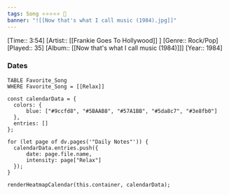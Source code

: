 ```yaml
---
tags: Song ⭐⭐⭐⭐⭐ 💛
banner: "![[Now that's what I call music (1984).jpg]]"
---
```

[Time:: 3:54]
[Artist:: [[Frankie Goes To Hollywood]] ]
[Genre:: Rock/Pop]
[Played:: 35]
[Album:: [[Now that's what I call music (1984)]]]
[Year:: 1984]
### Dates
````dataview
TABLE Favorite_Song
WHERE Favorite_Song = [[Relax]]
````

  ```dataviewjs
const calendarData = { 
	colors: { 
		blue: ["#9ccfd8", "#5BAAB8", "#57A1BB", "#5da8c7", "#3e8fb0"] 
	}, 
	entries: [] 
}; 

for (let page of dv.pages('"Daily Notes"')) { 
	calendarData.entries.push({ 
		date: page.file.name, 
		intensity: page["Relax"]
	}); 
} 

renderHeatmapCalendar(this.container, calendarData);
```
